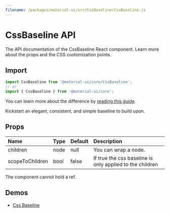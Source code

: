 ```yaml
---
filename: /packages/material-ui/src/CssBaseline/CssBaseline.js
---
```


<!--- This documentation is automatically generated, do not try to edit it. -->

# CssBaseline API

<p class="description">The API documentation of the CssBaseline React component. Learn more about the props and the CSS customization points.</p>

## Import

```js
import CssBaseline from '@material-ui/core/CssBaseline';
// or
import { CssBaseline } from '@material-ui/core';
```

You can learn more about the difference by [reading this guide](/guides/minimizing-bundle-size/).

Kickstart an elegant, consistent, and simple baseline to build upon.

## Props

| Name | Type | Default | Description |
|:-----|:-----|:--------|:------------|
| <span class="prop-name">children</span> | <span class="prop-type">node</span> | <span class="prop-default">null</span> | You can wrap a node. |
| <span class="prop-name">scopeToChildren</span> | <span class="prop-type">bool</span> | <span class="prop-default">false</span> | If true the css baseline is only applied to the children |

The component cannot hold a ref.


## Demos

- [Css Baseline](/components/css-baseline/)

